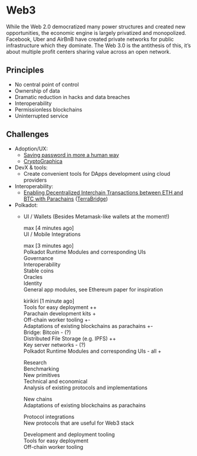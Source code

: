 # Web3

While the Web 2.0 democratized many power structures and created new opportunities, the economic engine is largely privatized and monopolized. Facebook, Uber and AirBnB have created private networks for public infrastructure which they dominate. The Web 3.0 is the antithesis of this, it’s about multiple profit centers sharing value across an open network.

## Principles

* No central point of control
* Ownership of data
* Dramatic reduction in hacks and data breaches
* Interoperability
* Permissionless blockchains
* Uninterrupted service

## Challenges

* Adoption/UX:
  * [Saving password in more a human way](adoption-ux/)
  * [CryptoGraphica](adoption-ux/storing-the-private-key/encoding-seed-phrase-to-the-picture-steganography.md)
* DevX & tools:
  * Create convenient tools for DApps development using cloud providers
* Interoperability:
  * [Enabling Decentralized Interchain Transactions between ETH and BTC with Parachains](interoperability/ethereum-bitcoin-bridge-wip.md) \([TerraBridge](interoperability/extending-maker-dao-scalability-with-btc-collateral.md)\)
* Polkadot:
  * UI / Wallets \(Besides Metamask-like wallets at the moment!\)

    max \[4 minutes ago\]  
    UI / Mobile Integrations

    max \[3 minutes ago\]  
    Polkadot Runtime Modules and corresponding UIs  
    Governance  
    Interoperability  
    Stable coins  
    Oracles  
    Identity  
    General app modules, see Ethereum paper for inspiration

    kirikiri \[1 minute ago\]  
    Tools for easy deployment ++  
    Parachain development kits +  
    Off-chain worker tooling +-  
    Adaptations of existing blockchains as parachains +-  
    Bridge: Bitcoin - \(?\)  
    Distributed File Storage \(e.g. IPFS\) ++  
    Key server networks - \(?\)  
    Polkadot Runtime Modules and corresponding UIs - all +

    Research  
    Benchmarking  
    New primitives  
    Technical and economical  
    Analysis of existing protocols and implementations

    New chains  
    Adaptations of existing blockchains as parachains

    Protocol integrations  
    New protocols that are useful for Web3 stack

    Development and deployment tooling  
    Tools for easy deployment  
    Off-chain worker tooling

